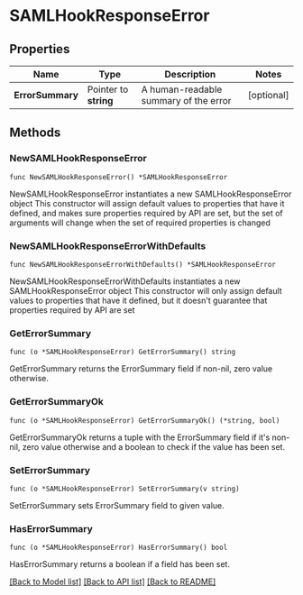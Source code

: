 # SAMLHookResponseError

## Properties

Name | Type | Description | Notes
------------ | ------------- | ------------- | -------------
**ErrorSummary** | Pointer to **string** | A human-readable summary of the error | [optional] 

## Methods

### NewSAMLHookResponseError

`func NewSAMLHookResponseError() *SAMLHookResponseError`

NewSAMLHookResponseError instantiates a new SAMLHookResponseError object
This constructor will assign default values to properties that have it defined,
and makes sure properties required by API are set, but the set of arguments
will change when the set of required properties is changed

### NewSAMLHookResponseErrorWithDefaults

`func NewSAMLHookResponseErrorWithDefaults() *SAMLHookResponseError`

NewSAMLHookResponseErrorWithDefaults instantiates a new SAMLHookResponseError object
This constructor will only assign default values to properties that have it defined,
but it doesn't guarantee that properties required by API are set

### GetErrorSummary

`func (o *SAMLHookResponseError) GetErrorSummary() string`

GetErrorSummary returns the ErrorSummary field if non-nil, zero value otherwise.

### GetErrorSummaryOk

`func (o *SAMLHookResponseError) GetErrorSummaryOk() (*string, bool)`

GetErrorSummaryOk returns a tuple with the ErrorSummary field if it's non-nil, zero value otherwise
and a boolean to check if the value has been set.

### SetErrorSummary

`func (o *SAMLHookResponseError) SetErrorSummary(v string)`

SetErrorSummary sets ErrorSummary field to given value.

### HasErrorSummary

`func (o *SAMLHookResponseError) HasErrorSummary() bool`

HasErrorSummary returns a boolean if a field has been set.


[[Back to Model list]](../README.md#documentation-for-models) [[Back to API list]](../README.md#documentation-for-api-endpoints) [[Back to README]](../README.md)


